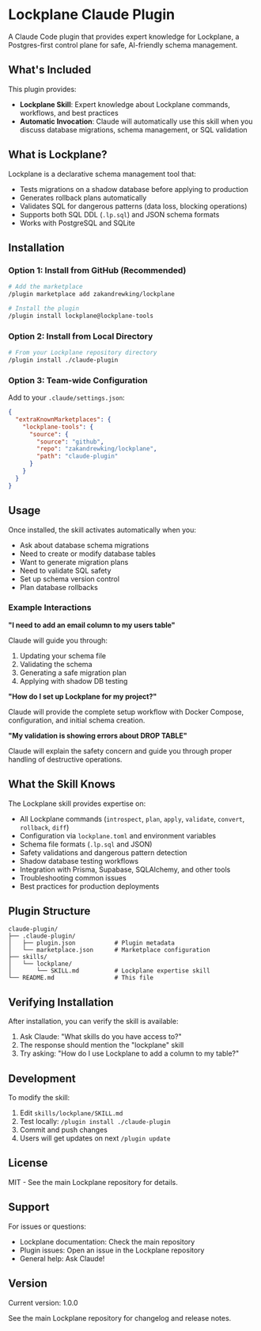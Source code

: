 # Lockplane Claude Plugin

A Claude Code plugin that provides expert knowledge for Lockplane, a Postgres-first control plane for safe, AI-friendly schema management.

## What's Included

This plugin provides:

- **Lockplane Skill**: Expert knowledge about Lockplane commands, workflows, and best practices
- **Automatic Invocation**: Claude will automatically use this skill when you discuss database migrations, schema management, or SQL validation

## What is Lockplane?

Lockplane is a declarative schema management tool that:

- Tests migrations on a shadow database before applying to production
- Generates rollback plans automatically
- Validates SQL for dangerous patterns (data loss, blocking operations)
- Supports both SQL DDL (`.lp.sql`) and JSON schema formats
- Works with PostgreSQL and SQLite

## Installation

### Option 1: Install from GitHub (Recommended)

```bash
# Add the marketplace
/plugin marketplace add zakandrewking/lockplane

# Install the plugin
/plugin install lockplane@lockplane-tools
```

### Option 2: Install from Local Directory

```bash
# From your Lockplane repository directory
/plugin install ./claude-plugin
```

### Option 3: Team-wide Configuration

Add to your `.claude/settings.json`:

```json
{
  "extraKnownMarketplaces": {
    "lockplane-tools": {
      "source": {
        "source": "github",
        "repo": "zakandrewking/lockplane",
        "path": "claude-plugin"
      }
    }
  }
}
```

## Usage

Once installed, the skill activates automatically when you:

- Ask about database schema migrations
- Need to create or modify database tables
- Want to generate migration plans
- Need to validate SQL safety
- Set up schema version control
- Plan database rollbacks

### Example Interactions

**"I need to add an email column to my users table"**

Claude will guide you through:
1. Updating your schema file
2. Validating the schema
3. Generating a safe migration plan
4. Applying with shadow DB testing

**"How do I set up Lockplane for my project?"**

Claude will provide the complete setup workflow with Docker Compose, configuration, and initial schema creation.

**"My validation is showing errors about DROP TABLE"**

Claude will explain the safety concern and guide you through proper handling of destructive operations.

## What the Skill Knows

The Lockplane skill provides expertise on:

- All Lockplane commands (`introspect`, `plan`, `apply`, `validate`, `convert`, `rollback`, `diff`)
- Configuration via `lockplane.toml` and environment variables
- Schema file formats (`.lp.sql` and JSON)
- Safety validations and dangerous pattern detection
- Shadow database testing workflows
- Integration with Prisma, Supabase, SQLAlchemy, and other tools
- Troubleshooting common issues
- Best practices for production deployments

## Plugin Structure

```
claude-plugin/
├── .claude-plugin/
│   ├── plugin.json           # Plugin metadata
│   └── marketplace.json      # Marketplace configuration
├── skills/
│   └── lockplane/
│       └── SKILL.md          # Lockplane expertise skill
└── README.md                 # This file
```

## Verifying Installation

After installation, you can verify the skill is available:

1. Ask Claude: "What skills do you have access to?"
2. The response should mention the "lockplane" skill
3. Try asking: "How do I use Lockplane to add a column to my table?"

## Development

To modify the skill:

1. Edit `skills/lockplane/SKILL.md`
2. Test locally: `/plugin install ./claude-plugin`
3. Commit and push changes
4. Users will get updates on next `/plugin update`

## License

MIT - See the main Lockplane repository for details.

## Support

For issues or questions:
- Lockplane documentation: Check the main repository
- Plugin issues: Open an issue in the Lockplane repository
- General help: Ask Claude!

## Version

Current version: 1.0.0

See the main Lockplane repository for changelog and release notes.
